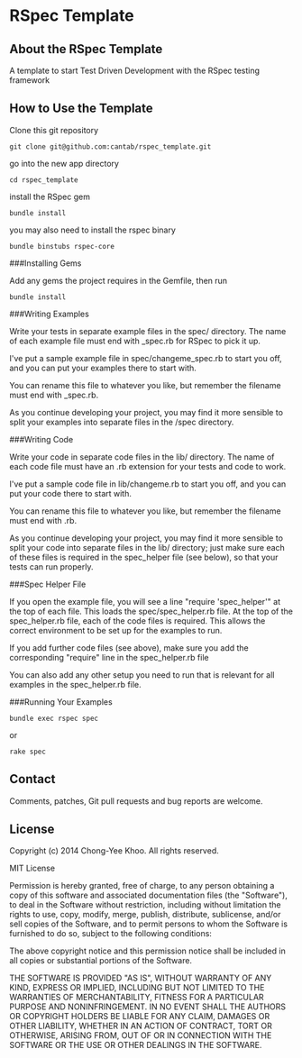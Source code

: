 # RSpec Template

## About the RSpec Template

A template to start Test Driven Development with the RSpec testing framework

## How to Use the Template

Clone this git repository

  	git clone git@github.com:cantab/rspec_template.git

go into the new app directory

  	cd rspec_template
  	
install the RSpec gem

  	bundle install
  	
you may also need to install the rspec binary

	bundle binstubs rspec-core

###Installing Gems

Add any gems the project requires in the Gemfile, then run

  	bundle install
  	
###Writing Examples
  	
Write your tests in separate example files in the spec/ directory. The name of each example file must end with _spec.rb for RSpec to pick it up.

I've put a sample example file in spec/changeme_spec.rb to start you off, and you can put your examples there to start with.

You can rename this file to whatever you like, but remember the filename must end with _spec.rb.

As you continue developing your project, you may find it more sensible to split your examples into separate files in the /spec directory.

###Writing Code

Write your code in separate code files in the lib/ directory. The name of each code file must have an .rb extension for your tests and code to work.

I've put a sample code file in lib/changeme.rb to start you off, and you can put your code there to start with.

You can rename this file to whatever you like, but remember the filename must end with .rb.

As you continue developing your project, you may find it more sensible to split your code into separate files in the lib/ directory; just make sure each of these files is required in the spec_helper file (see below), so that your tests can run properly.

###Spec Helper File

If you open the example file, you will see a line "require 'spec\_helper'" at the top of each file. This loads the spec/spec\_helper.rb file. At the top of the spec_helper.rb file, each of the code files is required. This allows the correct environment to be set up for the examples to run.

If you add further code files (see above), make sure you add the corresponding "require" line in the spec_helper.rb file

You can also add any other setup you need to run that is relevant for all examples in the spec_helper.rb file.

###Running Your Examples

  	bundle exec rspec spec
  	
or

	rake spec
  	
## Contact

Comments, patches, Git pull requests and bug reports are welcome.

## License

Copyright (c) 2014 Chong-Yee Khoo. All rights reserved.

MIT License

Permission is hereby granted, free of charge, to any person obtaining
a copy of this software and associated documentation files (the
"Software"), to deal in the Software without restriction, including
without limitation the rights to use, copy, modify, merge, publish,
distribute, sublicense, and/or sell copies of the Software, and to
permit persons to whom the Software is furnished to do so, subject to
the following conditions:

The above copyright notice and this permission notice shall be
included in all copies or substantial portions of the Software.

THE SOFTWARE IS PROVIDED "AS IS", WITHOUT WARRANTY OF ANY KIND,
EXPRESS OR IMPLIED, INCLUDING BUT NOT LIMITED TO THE WARRANTIES OF
MERCHANTABILITY, FITNESS FOR A PARTICULAR PURPOSE AND
NONINFRINGEMENT. IN NO EVENT SHALL THE AUTHORS OR COPYRIGHT HOLDERS BE
LIABLE FOR ANY CLAIM, DAMAGES OR OTHER LIABILITY, WHETHER IN AN ACTION
OF CONTRACT, TORT OR OTHERWISE, ARISING FROM, OUT OF OR IN CONNECTION
WITH THE SOFTWARE OR THE USE OR OTHER DEALINGS IN THE SOFTWARE.
